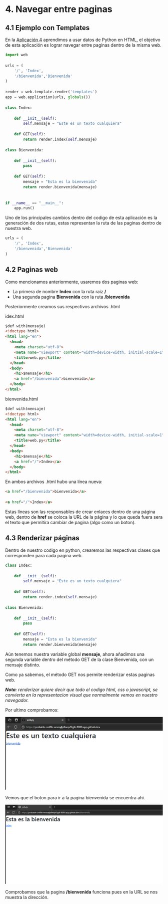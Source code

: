 # 4. Navegar entre paginas

## 4.1 Ejemplo con Templates

En la [Aplicación 4](/aplicaciones_web/aplicacion03/README.md) aprendimos a usar datos de Python en HTML, el objetivo de esta aplicación es lograr navegar entre paginas dentro de la misma web.

```python
import web

urls = (
    '/', 'Index',
    '/bienvenida','Bienvenida'
)

render = web.template.render('templates')
app = web.application(urls, globals())

class Index:

    def __init__(self):
        self.mensaje = "Este es un texto cualquiera"

    def GET(self):
        return render.index(self.mensaje)
    
class Bienvenida:

    def __init__(self):
        pass

    def GET(self):
        mensaje = "Esta es la bienvenida"
        return render.bienvenida(mensaje)


if __name__ == "__main__":
    app.run()
```
Uno de los principales cambios dentro del codigo de esta aplicación es la generación de dos rutas, estas representan la ruta de las paginas dentro de nuestra web.

```python
urls = (
    '/', 'Index',
    '/bienvenida','Bienvenida'
)
```

## 4.2 Paginas web

Como mencionamos anteriormente, usaremos dos paginas web:

- La primera de nombre **Index** con la ruta raiz **/**
- Una segunda pagina **Bienvenida** con la ruta **/bienvenida**

Posteriormente creamos sus respectivos archivos .html

idex.html
```html
$def with(mensaje)
<!doctype html>
<html lang="en">
  <head>
    <meta charset="utf-8">
    <meta name="viewport" content="width=device-width, initial-scale=1">
    <title>web.py</title>
  </head>
  <body>
    <h1>$mensaje</h1>
    <a href="/bienvenida">bienvenida</a>
  </body>
</html>
```

bienvenida.html
```html
$def with(mensaje)
<!doctype html>
<html lang="en">
  <head>
    <meta charset="utf-8">
    <meta name="viewport" content="width=device-width, initial-scale=1">
    <title>web.py</title>
  </head>
  <body>
    <h1>$mensaje</h1>
    <a href="/">Index</a>
  </body>
</html>
```

En ambos archivos .html hubo una línea nueva:

```html
<a href="/bienvenida">bienvenida</a>

<a href="/">Index</a>
```
Estas líneas son las responsables de crear enlaces dentro de una página web, dentro de **href** se coloca la URL de la página y lo que queda fuera sera el texto que permitira cambiar de pagina (algo como un boton).

## 4.3 Renderizar páginas

Dentro de nuestro codigo en python, crearemos las respectivas clases que corresponden para cada pagina web.

```python
class Index:

    def __init__(self):
        self.mensaje = "Este es un texto cualquiera"

    def GET(self):
        return render.index(self.mensaje)
    
class Bienvenida:

    def __init__(self):
        pass

    def GET(self):
        mensaje = "Esta es la bienvenida"
        return render.bienvenida(mensaje)
```

Aún tenemos nuestra variable global **mensaje**, ahora añadimos una segunda variable dentro del método GET de la clase Bienvenida, con un mensaje distinto.

Como ya sabemos, el método GET nos permite renderizar estas paginas web.

***Nota**: renderizar quiere decir que todo el codigo html, css o javascript, se convierta en la representacion visual que normalmente vemos en nuestro navegador.*

Por ultimo comprobamos:

![Screenshot1](/aplicaciones_web/aplicacion04/screenshot1.png)

Vemos que el boton para ir a la pagina bienvenida se encuentra ahi.

![Screenshot2](/aplicaciones_web/aplicacion04/screenshot2.png)

Comprobamos que la pagina **/bienvenida** funciona pues en la URL se nos muestra la dirección.